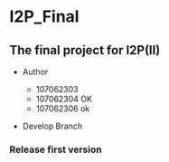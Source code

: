# I2P_Final

## The final project for I2P(II)

- Author
  - 107062303
  - 107062304 OK
  - 107062306  ok

- Develop Branch

### Release first version